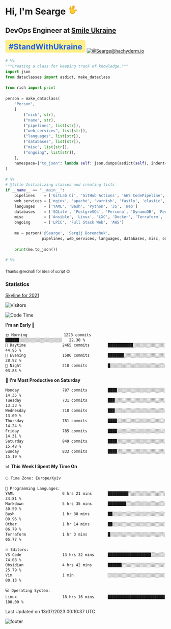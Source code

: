 # Hi, I'm Searge <img src="images/vulcan.webp" style="display: inline-block; margin: 0; height: 2rem" alt="Vulcan salute" />

## DevOps Engineer at [Smile Ukraine](https://smile-ukraine.com/en)

[![Stand With Ukraine](https://raw.githubusercontent.com/vshymanskyy/StandWithUkraine/main/badges/StandWithUkraine.svg)](https://stand-with-ukraine.pp.ua)
<a rel="me" href="https://hachyderm.io/@Searge">![@Searge@hachyderm.io](https://img.shields.io/badge/-@Searge-%232B90D9?logo=mastodon&logoColor=white)</a>

```python
# %%
"""Creating a class for keeping track of knowledge."""
import json
from dataclasses import asdict, make_dataclass

from rich import print

person = make_dataclass(
    "Person",
    [
        ("nick", str),
        ("name", str),
        ("pipelines", list[str]),
        ("web_services", list[str]),
        ("languages", list[str]),
        ("databases", list[str]),
        ("misc", list[str]),
        ("ongoing", list[str]),
    ],
    namespace={"to_json": lambda self: json.dumps(asdict(self), indent=4)},
)

# %%
# @title Initializing classes and creating lists
if __name__ == "__main__":
    pipelines    = ['GitLab Ci', 'GitHub Actions', 'AWS CodePipeline', 'Jenkins']
    web_services = ['nginx', 'apache', 'varnish', 'fastly', 'elastic', 'solr']
    languages    = ['YAML', 'Bash', 'Python', 'JS', 'Web']
    databases    = ['SQLite', 'PostgreSQL', 'Percona', 'DynamoDB', 'Redis']
    misc         = ['Ansible', 'Linux', 'LXC', 'Docker', 'Terraform', 'AWS']
    ongoing      = ['LPIC', 'Full Stack Web', 'AWS']

    me = person('@Searge', 'Sergij Boremchuk',
                pipelines, web_services, languages, databases, misc, ongoing)

    print(me.to_json())

# %%

```

<sub>Thanks @rednafi for idea of script :wink:</sub>

### Statistics

[Skyline for 2021](https://skyline.github.com/Searge/2021)

![Visitors](https://komarev.com/ghpvc/?username=searge&label=Profile%20views&color=0e75b6&style=flat) 
<!--START_SECTION:waka-->
![Code Time](http://img.shields.io/badge/Code%20Time-2%2C141%20hrs%2021%20mins-blue)

**I'm an Early 🐤** 

```text
🌞 Morning                1223 commits        ██████░░░░░░░░░░░░░░░░░░░   22.30 % 
🌆 Daytime                2465 commits        ███████████░░░░░░░░░░░░░░   44.95 % 
🌃 Evening                1586 commits        ███████░░░░░░░░░░░░░░░░░░   28.92 % 
🌙 Night                  210 commits         █░░░░░░░░░░░░░░░░░░░░░░░░   03.83 % 
```
📅 **I'm Most Productive on Saturday** 

```text
Monday                   787 commits         ████░░░░░░░░░░░░░░░░░░░░░   14.35 % 
Tuesday                  731 commits         ███░░░░░░░░░░░░░░░░░░░░░░   13.33 % 
Wednesday                718 commits         ███░░░░░░░░░░░░░░░░░░░░░░   13.09 % 
Thursday                 781 commits         ████░░░░░░░░░░░░░░░░░░░░░   14.24 % 
Friday                   785 commits         ████░░░░░░░░░░░░░░░░░░░░░   14.31 % 
Saturday                 849 commits         ████░░░░░░░░░░░░░░░░░░░░░   15.48 % 
Sunday                   833 commits         ████░░░░░░░░░░░░░░░░░░░░░   15.19 % 
```


📊 **This Week I Spent My Time On** 

```text
🕑︎ Time Zone: Europe/Kyiv

💬 Programming Languages: 
YAML                     6 hrs 21 mins       █████████░░░░░░░░░░░░░░░░   34.81 % 
Markdown                 5 hrs 35 mins       ████████░░░░░░░░░░░░░░░░░   30.59 % 
Bash                     1 hr 38 mins        ██░░░░░░░░░░░░░░░░░░░░░░░   08.96 % 
Other                    1 hr 14 mins        ██░░░░░░░░░░░░░░░░░░░░░░░   06.79 % 
Terraform                1 hr 3 mins         █░░░░░░░░░░░░░░░░░░░░░░░░   05.77 % 

🔥 Editors: 
VS Code                  13 hrs 32 mins      ███████████████████░░░░░░   74.08 % 
Obsidian                 4 hrs 42 mins       ██████░░░░░░░░░░░░░░░░░░░   25.79 % 
Vim                      1 min               ░░░░░░░░░░░░░░░░░░░░░░░░░   00.13 % 

💻 Operating System: 
Linux                    18 hrs 16 mins      █████████████████████████   100.00 % 
```


 Last Updated on 13/07/2023 00:10:37 UTC
<!--END_SECTION:waka-->

![footer](https://capsule-render.vercel.app/api?type=waving&color=gradient&customColorList=14,21&height=82&section=footer)
